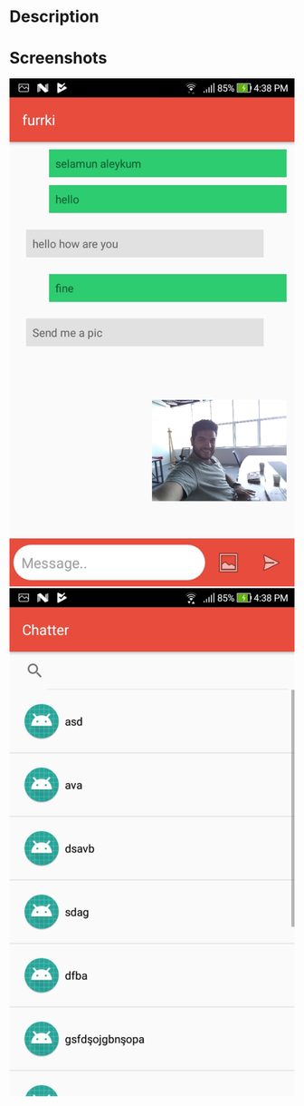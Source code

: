 # Description

# Screenshots
![Alt text](Screenshots/ss2.jpeg?raw=true "Main Screen")
![Alt text](Screenshots/ss1.jpeg?raw=true "Main Screen 2")
